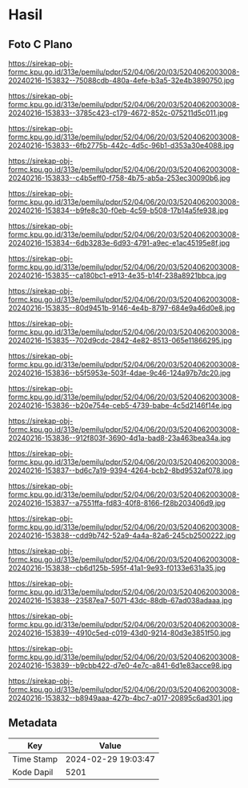 # Hasil

## Foto C Plano

https://sirekap-obj-formc.kpu.go.id/313e/pemilu/pdpr/52/04/06/20/03/5204062003008-20240216-153832--75088cdb-480a-4efe-b3a5-32e4b3890750.jpg

https://sirekap-obj-formc.kpu.go.id/313e/pemilu/pdpr/52/04/06/20/03/5204062003008-20240216-153833--3785c423-c179-4672-852c-075211d5c011.jpg

https://sirekap-obj-formc.kpu.go.id/313e/pemilu/pdpr/52/04/06/20/03/5204062003008-20240216-153833--6fb2775b-442c-4d5c-96b1-d353a30e4088.jpg

https://sirekap-obj-formc.kpu.go.id/313e/pemilu/pdpr/52/04/06/20/03/5204062003008-20240216-153833--c4b5eff0-f758-4b75-ab5a-253ec30090b6.jpg

https://sirekap-obj-formc.kpu.go.id/313e/pemilu/pdpr/52/04/06/20/03/5204062003008-20240216-153834--b9fe8c30-f0eb-4c59-b508-17b14a5fe938.jpg

https://sirekap-obj-formc.kpu.go.id/313e/pemilu/pdpr/52/04/06/20/03/5204062003008-20240216-153834--6db3283e-6d93-4791-a9ec-e1ac45195e8f.jpg

https://sirekap-obj-formc.kpu.go.id/313e/pemilu/pdpr/52/04/06/20/03/5204062003008-20240216-153835--ca180bc1-e913-4e35-b14f-238a8921bbca.jpg

https://sirekap-obj-formc.kpu.go.id/313e/pemilu/pdpr/52/04/06/20/03/5204062003008-20240216-153835--80d9451b-9146-4e4b-8797-684e9a46d0e8.jpg

https://sirekap-obj-formc.kpu.go.id/313e/pemilu/pdpr/52/04/06/20/03/5204062003008-20240216-153835--702d9cdc-2842-4e82-8513-065e11866295.jpg

https://sirekap-obj-formc.kpu.go.id/313e/pemilu/pdpr/52/04/06/20/03/5204062003008-20240216-153836--b5f5953e-503f-4dae-9c46-124a97b7dc20.jpg

https://sirekap-obj-formc.kpu.go.id/313e/pemilu/pdpr/52/04/06/20/03/5204062003008-20240216-153836--b20e754e-ceb5-4739-babe-4c5d2146f14e.jpg

https://sirekap-obj-formc.kpu.go.id/313e/pemilu/pdpr/52/04/06/20/03/5204062003008-20240216-153836--912f803f-3690-4d1a-bad8-23a463bea34a.jpg

https://sirekap-obj-formc.kpu.go.id/313e/pemilu/pdpr/52/04/06/20/03/5204062003008-20240216-153837--bd6c7a19-9394-4264-bcb2-8bd9532af078.jpg

https://sirekap-obj-formc.kpu.go.id/313e/pemilu/pdpr/52/04/06/20/03/5204062003008-20240216-153837--a7551ffa-fd83-40f8-8166-f28b203406d9.jpg

https://sirekap-obj-formc.kpu.go.id/313e/pemilu/pdpr/52/04/06/20/03/5204062003008-20240216-153838--cdd9b742-52a9-4a4a-82a6-245cb2500222.jpg

https://sirekap-obj-formc.kpu.go.id/313e/pemilu/pdpr/52/04/06/20/03/5204062003008-20240216-153838--cb6d125b-595f-41a1-9e93-f0133e631a35.jpg

https://sirekap-obj-formc.kpu.go.id/313e/pemilu/pdpr/52/04/06/20/03/5204062003008-20240216-153838--23587ea7-5071-43dc-88db-67ad038adaaa.jpg

https://sirekap-obj-formc.kpu.go.id/313e/pemilu/pdpr/52/04/06/20/03/5204062003008-20240216-153839--4910c5ed-c019-43d0-9214-80d3e3851f50.jpg

https://sirekap-obj-formc.kpu.go.id/313e/pemilu/pdpr/52/04/06/20/03/5204062003008-20240216-153839--b9cbb422-d7e0-4e7c-a841-6d1e83acce98.jpg

https://sirekap-obj-formc.kpu.go.id/313e/pemilu/pdpr/52/04/06/20/03/5204062003008-20240216-153832--b8949aaa-427b-4bc7-a017-20895c6ad301.jpg


## Metadata

| Key        | Value               |
| ---------- | ------------------- |
| Time Stamp | 2024-02-29 19:03:47 |
| Kode Dapil | 5201                |



